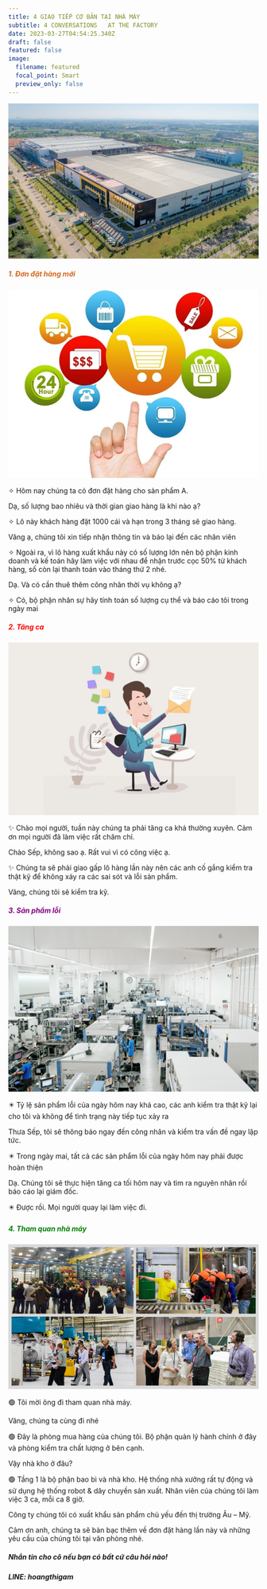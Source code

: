 ```yaml
---
title: 4 GIAO TIẾP CƠ BẢN TẠI NHÀ MÁY
subtitle: 4 CONVERSATIONS   AT THE FACTORY
date: 2023-03-27T04:54:25.340Z
draft: false
featured: false
image:
  filename: featured
  focal_point: Smart
  preview_only: false
---
```

![](toan-canh-nha-may-vsmart-1-1574502883.jpg)

<h5 style="color:chocolate;"> 1.	Đơn đặt hàng mới</h5>

![](1662708327-single_news7-maudondathang.jpg)

<p> ✧ Hôm nay chúng ta có đơn đặt hàng cho sản phẩm A.</p>

Dạ, số lượng bao nhiêu và thời gian giao hàng là khi nào ạ?

<p> ✧ Lô này khách hàng đặt 1000 cái và hạn trong 3 tháng sẽ giao hàng. </p>

Vâng ạ, chúng tôi xin tiếp nhận thông tin và báo lại đến các nhân viên 

<p> ✧ Ngoài ra, vì lô hàng xuất khẩu này có số lượng lớn nên bộ phận kinh doanh và kế toán hãy làm việc với nhau để nhận trước cọc 50% từ khách hàng,
số còn lại thanh toán vào tháng thứ 2 nhé. </p>

Dạ. Và có cần thuê thêm công nhân thời vụ không ạ?

<p> ✧ Có, bộ phận nhân sự hãy tính toán số lượng cụ thể và báo cáo tôi trong ngày mai</p>



<h5 style="color:Red;">2.	Tăng ca</h5>

![](luong-lam-them-gio.jpg)

<p> ✨ Chào mọi người, tuần này chúng ta phải tăng ca khá thường xuyên. Cảm ơn mọi người đã làm việc rất chăm chỉ. </p>

Chào Sếp, không sao ạ. Rất vui vì có công việc ạ. 

<p> ✨ Chúng ta sẽ phải giao gấp lô hàng lần này nên các anh cố gắng kiểm tra thật kỹ để không xảy ra các sai sót và lỗi sản phẩm. </p>

Vâng, chúng tôi sẽ kiểm tra kỹ.

<h5 style="color:Purple;">3.	Sản phẩm lỗi</h5>

![](viele-maschinen-wenige.jpg)

<p> ✴️ Tỷ lệ sản phẩm lỗi của ngày hôm nay khá cao, các anh kiểm tra thật kỹ lại cho tôi và không để tình trạng này tiếp tục xảy ra</p>

Thưa Sếp, tôi sẽ thông báo ngay đến công nhân và kiểm tra vấn đề ngay lập tức.  

<p> ✴️ Trong ngày mai, tất cả các sản phẩm lỗi của ngày hôm nay phải được hoàn thiện</p>

Dạ. Chúng tôi sẽ thực hiện tăng ca tối hôm nay và tìm ra nguyên nhân rồi báo cáo lại giám đốc. 

<p> ✴️ Được rồi. Mọi người quay lại làm việc đi. </p>

<h5 style="color:Green;">4.	Tham quan nhà máy</h5>

![](thiet-ke-khong-ten-22.png)

<p> 🟢 Tôi mời ông đi tham quan nhà máy.</p>

Vâng, chúng ta cùng đi nhé

<p> 🟢 Đây là phòng mua hàng của chúng tôi. Bộ phận quản lý hành chính ở đây và
phòng kiểm tra chất lượng ở bên cạnh.</p>

Vậy nhà kho ở đâu?

<p> 🟢 Tầng 1 là bộ phận bao bì và nhà kho.
Hệ thống nhà xưởng rất tự động và sử dụng hệ thống robot & dây chuyền  sản xuất. Nhân viên của chúng tôi làm việc 3 ca, mỗi ca 8 giờ. 

Công ty chúng tôi có xuất khẩu sản phẩm chủ yếu đến thị trường Âu – Mỹ.</p>

Cảm ơn anh, chúng ta sẽ bàn bạc thêm về đơn đặt hàng lần này và những yêu cầu của chúng tôi tại văn phòng nhé.

##### *Nhắn tin cho cô nếu bạn có bất cứ câu hỏi nào!*

##### *LINE: hoangthigam*